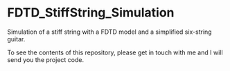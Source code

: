 # FDTD_StiffString_Simulation
Simulation of a stiff string with a FDTD model and a simplified six-string guitar.

To see the contents of this repository, please get in touch with me and I will send you the project code.
